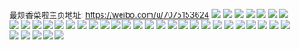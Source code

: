 最烦香菜啦主页地址: https://weibo.com/u/7075153624 
![](https://wx4.sinaimg.cn/mw2000/007IOCF2ly1h9jc6qh89nj31hv1zub29.jpg) 
![](https://wx4.sinaimg.cn/mw2000/007IOCF2ly1h8jszkp7lhj30wi1b0135.jpg) 
![](https://wx4.sinaimg.cn/mw2000/007IOCF2ly1h8e3p3kdojj32c03401l0.jpg) 
![](https://wx4.sinaimg.cn/mw2000/007IOCF2ly1h8e3p5o3jcj32c0340e82.jpg) 
![](https://wx4.sinaimg.cn/mw2000/007IOCF2ly1h6t2h0d1gnj30k00qo3zo.jpg) 
![](https://wx4.sinaimg.cn/mw2000/007IOCF2ly1h6t2h0n0gyj30k00u1abc.jpg) 
![](https://wx4.sinaimg.cn/mw2000/007IOCF2ly1h6t2h10ddej30k00u0mz6.jpg) 
![](https://wx4.sinaimg.cn/mw2000/007IOCF2ly1h6t2h03zubj30k00qnabk.jpg) 
![](https://wx4.sinaimg.cn/mw2000/007IOCF2ly1h6jr6r4wx3j303i02qt8i.jpg) 
![](https://wx4.sinaimg.cn/mw2000/007IOCF2ly1h63ytcquf1j32c0340npf.jpg) 
![](https://wx4.sinaimg.cn/mw2000/007IOCF2ly1h4w40ctlscj30qo0qojsh.jpg) 
![](https://wx4.sinaimg.cn/mw2000/007IOCF2ly1h4mzcnhzuyj311s1dgjze.jpg) 
![](https://wx4.sinaimg.cn/mw2000/007IOCF2ly1h4mzcnw2rvj31hb1am16e.jpg) 
![](https://wx4.sinaimg.cn/mw2000/007IOCF2ly1h4j77bpwcqj30vm11vn7k.jpg) 
![](https://wx4.sinaimg.cn/mw2000/007IOCF2ly1h4j77bz3e8j30u00u00vr.jpg) 
![](https://wx4.sinaimg.cn/mw2000/007IOCF2ly1h4j77c7vg6j30u01emqbq.jpg) 
![](https://wx4.sinaimg.cn/mw2000/007IOCF2ly1h4j77bcvnlj31910u07bw.jpg) 
![](https://wx4.sinaimg.cn/mw2000/007IOCF2ly1h0ta7kn771j30go0go40o.jpg) 
![](https://wx4.sinaimg.cn/mw2000/007IOCF2ly1h0qxd7j7s8j30go0gyaas.jpg) 
![](https://wx4.sinaimg.cn/mw2000/007IOCF2ly1h0jq2smmy0j30go0gngnw.jpg) 
![](https://wx4.sinaimg.cn/mw2000/007IOCF2ly1h0hfcg85ztj30l70l9q73.jpg) 
![](https://wx4.sinaimg.cn/mw2000/007IOCF2ly1h0hfcjgp5kj30sg0mt78p.jpg) 
![](https://wx4.sinaimg.cn/mw2000/007IOCF2ly1h0hfcnpyryj30up0u0jwt.jpg) 
![](https://wx4.sinaimg.cn/mw2000/007IOCF2ly1h0bml94o54j30sm0s6tck.jpg) 
![](https://wx4.sinaimg.cn/mw2000/007IOCF2ly1h0bmla0x68j30u013z78o.jpg) 
![](https://wx4.sinaimg.cn/mw2000/007IOCF2ly1h09f85i3t0j30yi1frjv9.jpg) 
![](https://wx4.sinaimg.cn/mw2000/007IOCF2ly1h09f85vs6tj30yi1frwj2.jpg) 
![](https://wx4.sinaimg.cn/mw2000/007IOCF2ly1h09f869lezj30yi1frae9.jpg) 
![](https://wx4.sinaimg.cn/mw2000/007IOCF2ly1h09f86lo8vj30yi1frdkx.jpg) 
![](https://wx4.sinaimg.cn/mw2000/007IOCF2ly1h09f86x9eij30yi1fr0vl.jpg) 
![](https://wx4.sinaimg.cn/mw2000/007IOCF2ly1h09f87drx9j30yi1frdip.jpg) 
![](https://wx4.sinaimg.cn/mw2000/007IOCF2ly1h09f87oyyij30yi1frdix.jpg) 
![](https://wx4.sinaimg.cn/mw2000/007IOCF2ly1h09f886rqhj30yi1frgoj.jpg) 
![](https://wx4.sinaimg.cn/mw2000/007IOCF2ly1h09f88lnc9j30yi1frgov.jpg) 
![](https://wx4.sinaimg.cn/mw2000/007IOCF2ly1h09f88ytpgj30yi1frgri.jpg) 
![](https://wx4.sinaimg.cn/mw2000/007IOCF2ly1h09f89c70wj30yi1frwju.jpg) 
![](https://wx4.sinaimg.cn/mw2000/007IOCF2ly1h09f89mp5bj30yi1frjv1.jpg) 
